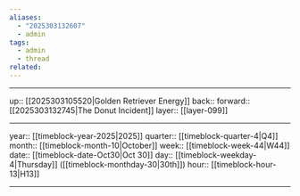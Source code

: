 ```yaml
---
aliases:
  - "2025303132607"
  - admin
tags:
  - admin
  - thread
related:
---
```




***

up:: [[2025303105520|Golden Retriever Energy]]
back:: 
forward:: [[2025303132745|The Donut Incident]]
layer:: [[layer-099]]

***

year:: [[timeblock-year-2025|2025]]
quarter:: [[timeblock-quarter-4|Q4]]
month:: [[timeblock-month-10|October]]
week:: [[timeblock-week-44|W44]]
date:: [[timeblock-date-Oct30|Oct 30]]
day:: [[timeblock-weekday-4|Thursday]] ([[timeblock-monthday-30|30th]])
hour:: [[timeblock-hour-13|H13]]

***
